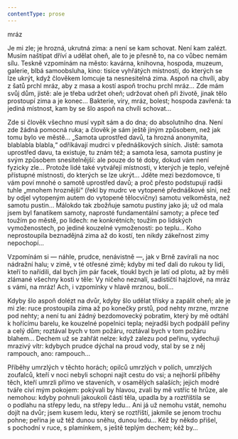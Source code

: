 ```yaml
---
contentType: prose
---
```


<section>

mráz

Je mi zle; je hrozná, ukrutná zima: a není se kam schovat. Není kam zalézt. Musím naštípat dříví a udělat oheň, ale to je přesně to, na co vůbec nemám sílu. Teskně vzpomínám na město: kavárna, knihovna, hospoda, muzeum, galerie, blbá samoobsluha, kino: tisíce vyhřátých místností, do kterých se lze ukrýt, když člověkem lomcuje ta nesnesitelná zima. Aspoň na chvíli, aby z šatů prchl mráz, aby z masa a kostí aspoň trochu prchl mráz… Zde mám svůj dům, jistě: ale je třeba udržet oheň; udržovat oheň při životě, jinak tělo prostoupí zima a je konec… Bakterie, viry, mráz, bolest; hospoda zavřená: ta jediná místnost, kam by se šlo aspoň na chvíli schovat…

Zde si člověk všechno musí vypít sám a do dna; do absolutního dna. Není zde žádná pomocná ruka; a člověk je sám ještě jiným způsobem, než jak tomu bylo ve městě… „Samota uprostřed davů, ta hrozná anonymita, blablabla blabla,“ odříkávají mudrci v přednáškových síních. Jistě: samota uprostřed davu, ta existuje, tu znám též; a samota lesa, samota pustiny je svým způsobem snesitelnější: ale pouze do té doby, dokud vám není fyzicky zle… Protože lidé také vytvářejí místnosti, v kterých je teplo, veřejně přístupné místnosti, do kterých se lze ukrýt… Jděte mezi bezdomovce, ti vám poví mnohé o samotě uprostřed davů; a proč přesto podstupují radši tuhle „mnohem hroznější“ (řekl by mudrc ve vytopené přednáškové síni, než by odjel vytopeným autem do vytopené tělocvičny) samotu velkoměsta, než samotu pustin… Málokdo tak zbožňuje samotu pustiny jako já; už od mala jsem byl fanatikem samoty, naprosté fundamentální samoty; a přece teď toužím po městě, po lidech: ne konkrétních; toužím po lidských vymoženostech, po jediné kouzelné vymoženosti: po teplu… Koho neprostoupila beznadějná zima až do kostí, ten nikdy zákeřnost zimy nepochopí…

Vzpomínám si — náhle, prudce, nenávistně —, jak v Brně zavírali na noc nádražní halu; v zimě, v té otřesné zimě; kdyby mi teď dali do rukou ty lidi, kteří to nařídili, dal bych jim pár facek, tloukl bych je latí od plotu, až by měli zlámané všechny kosti v těle: Vy ničeho neznalí, sadističtí hajzlové, na mráz s vámi, na mráz! Ach, i vzpomínky v hlavě mrznou, bolí…

Kdyby šlo aspoň dolézt na dvůr, kdyby šlo udělat třísky a zapálit oheň; ale je mi zle: ruce prostoupila zima až po konečky prstů, pod nehty mrzne, mrzne pod nehty; a není tu ani žádný bezdomovecký pobratim, který by mě odtáhl k hořícímu barelu, ke kouzelné popelnici tepla; nejradši bych podpálil peřiny a celý dům; roztával bych v tom požáru, roztával bych v tom požáru blahem… Dechem už se zahřát nelze: když zalezu pod peřinu, vydechuji mrazivý vítr: kdybych prudce dýchal na proud vody, stal by se z něj rampouch, ano: rampouch…

Příběhy umrzlých v těchto horách; opilců umrzlých v polích, umrzlých zoufalců, kteří v noci nebyli schopni najít cestu do vsi; a nejhorší příběhy těch, kteří umrzli přímo ve staveních, v osamělých salaších; jejich modré tváře civí mým pokojem: pokývali by hlavou, zvali by mě vstříc té hrůze, ale nemohou: kdyby pohnuli jakoukoli částí těla, upadla by a roztříštila se o podlahu na střepy ledu, na střepy ledu… Ani já už nemohu vstát, nemohu dojít na dvůr; jsem kusem ledu, který se roztříští, jakmile se jenom trochu pohne; peřina je už též dunou sněhu, dunou ledu… Kéž by někdo přišel, s pochodní v ruce, s plamínkem, s ještě teplým dechem; kéž by…

</section>
